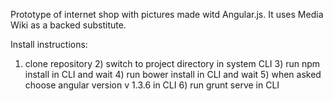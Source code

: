 Prototype of internet shop with pictures made witd Angular.js. It uses Media Wiki as a backed substitute.

Install instructions:

1) clone repository 2) switch to project directory in system CLI 3) run npm install in CLI and wait 4) run bower install in CLI and wait 5) when asked choose angular version v 1.3.6 in CLI 6) run grunt serve in CLI

